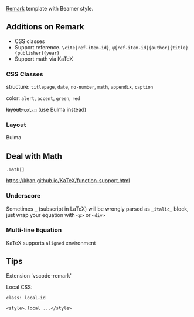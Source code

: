 [Remark](https://github.com/gnab/remark) template with Beamer style.

## Additions on Remark

- CSS classes
- Support reference. `\cite{ref-item-id}`, `@{ref-item-id}{author}{title}{publisher}{year}`
- Support math via KaTeX

### CSS Classes

structure: `titlepage`, `date`, `no-number`, `math`, `appendix`, `caption`

color: `alert`, `accent`, `green`, `red`

~~layout: `col-n`~~ (use Bulma instead)

### Layout

Bulma

## Deal with Math

`.math[]`

<https://khan.github.io/KaTeX/function-support.html>

### Underscore

Sometimes `_` (subscript in LaTeX) will be wrongly parsed as `_italic_` block, just wrap your equation with `<p>` or `<div>`

### Multi-line Equation

KaTeX supports `aligned` environment

<!-- [tbd] manually align (using spacing) -->

## Tips

Extension 'vscode-remark'

Local CSS:

```
class: local-id

<style>.local ...</style>
```